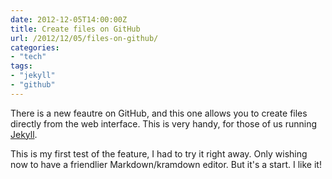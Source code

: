 ```yaml
---
date: 2012-12-05T14:00:00Z
title: Create files on GitHub
url: /2012/12/05/files-on-github/
categories:
- "tech"
tags:
- "jekyll"
- "github"
---
```


There is a new feautre on GitHub, and this one allows you to create files directly from the web interface. This is very handy, for those of us running [Jekyll](http://jekyllrb.com/).

This is my first test of the feature, I had to try it right away. Only wishing now to have a friendlier Markdown/kramdown editor. But it's a start. I like it!
